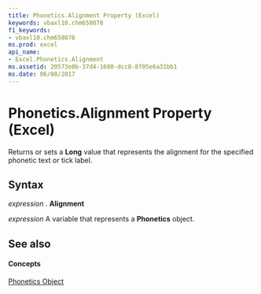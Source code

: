 ```yaml
---
title: Phonetics.Alignment Property (Excel)
keywords: vbaxl10.chm658078
f1_keywords:
- vbaxl10.chm658078
ms.prod: excel
api_name:
- Excel.Phonetics.Alignment
ms.assetid: 20573e0b-37d4-1600-dcc8-8f05e6a31bb1
ms.date: 06/08/2017
---
```



# Phonetics.Alignment Property (Excel)

Returns or sets a **Long** value that represents the alignment for the specified phonetic text or tick label.


## Syntax

 _expression_ . **Alignment**

 _expression_ A variable that represents a **Phonetics** object.


## See also


#### Concepts


[Phonetics Object](phonetics-object-excel.md)

